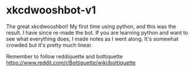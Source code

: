 # xkcdwooshbot-v1
The great xkcdwooshbot! My first time using python, and this was the result. I have since re-made the bot. If you are learning python and want to see what everything does, I made notes as I went along. It's somewhat crowded but it's pretty much linear.

Remember to follow reddiquette and bottiquette https://www.reddit.com/r/Bottiquette/wiki/bottiquette
